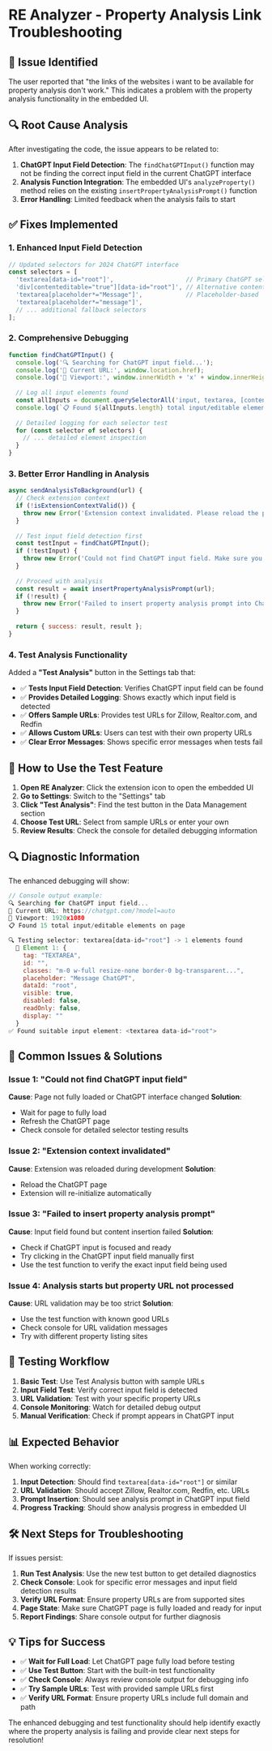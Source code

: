 # RE Analyzer - Property Analysis Link Troubleshooting

## 🔧 **Issue Identified**

The user reported that "the links of the websites i want to be available for property analysis don't work." This indicates a problem with the property analysis functionality in the embedded UI.

## 🔍 **Root Cause Analysis**

After investigating the code, the issue appears to be related to:

1. **ChatGPT Input Field Detection**: The `findChatGPTInput()` function may not be finding the correct input field in the current ChatGPT interface
2. **Analysis Function Integration**: The embedded UI's `analyzeProperty()` method relies on the existing `insertPropertyAnalysisPrompt()` function
3. **Error Handling**: Limited feedback when the analysis fails to start

## ✅ **Fixes Implemented**

### **1. Enhanced Input Field Detection**
```javascript
// Updated selectors for 2024 ChatGPT interface
const selectors = [
  'textarea[data-id="root"]',                    // Primary ChatGPT selector
  'div[contenteditable="true"][data-id="root"]', // Alternative contenteditable
  'textarea[placeholder*="Message"]',            // Placeholder-based
  'textarea[placeholder*="message"]',
  // ... additional fallback selectors
];
```

### **2. Comprehensive Debugging**
```javascript
function findChatGPTInput() {
  console.log('🔍 Searching for ChatGPT input field...');
  console.log('📍 Current URL:', window.location.href);
  console.log('📱 Viewport:', window.innerWidth + 'x' + window.innerHeight);
  
  // Log all input elements found
  const allInputs = document.querySelectorAll('input, textarea, [contenteditable="true"]');
  console.log(`📋 Found ${allInputs.length} total input/editable elements on page`);
  
  // Detailed logging for each selector test
  for (const selector of selectors) {
    // ... detailed element inspection
  }
}
```

### **3. Better Error Handling in Analysis**
```javascript
async sendAnalysisToBackground(url) {
  // Check extension context
  if (!isExtensionContextValid()) {
    throw new Error('Extension context invalidated. Please reload the page.');
  }
  
  // Test input field detection first
  const testInput = findChatGPTInput();
  if (!testInput) {
    throw new Error('Could not find ChatGPT input field. Make sure you are on the ChatGPT page and it has loaded completely.');
  }
  
  // Proceed with analysis
  const result = await insertPropertyAnalysisPrompt(url);
  if (!result) {
    throw new Error('Failed to insert property analysis prompt into ChatGPT');
  }
  
  return { success: result, result };
}
```

### **4. Test Analysis Functionality**

Added a **"Test Analysis"** button in the Settings tab that:

- ✅ **Tests Input Field Detection**: Verifies ChatGPT input field can be found
- ✅ **Provides Detailed Logging**: Shows exactly which input field is detected
- ✅ **Offers Sample URLs**: Provides test URLs for Zillow, Realtor.com, and Redfin
- ✅ **Allows Custom URLs**: Users can test with their own property URLs
- ✅ **Clear Error Messages**: Shows specific error messages when tests fail

## 🧪 **How to Use the Test Feature**

1. **Open RE Analyzer**: Click the extension icon to open the embedded UI
2. **Go to Settings**: Switch to the "Settings" tab
3. **Click "Test Analysis"**: Find the test button in the Data Management section
4. **Choose Test URL**: Select from sample URLs or enter your own
5. **Review Results**: Check the console for detailed debugging information

## 🔍 **Diagnostic Information**

The enhanced debugging will show:

```javascript
// Console output example:
🔍 Searching for ChatGPT input field...
📍 Current URL: https://chatgpt.com/?model=auto
📱 Viewport: 1920x1080
📋 Found 15 total input/editable elements on page

🔍 Testing selector: textarea[data-id="root"] -> 1 elements found
  📍 Element 1: {
    tag: "TEXTAREA",
    id: "",
    classes: "m-0 w-full resize-none border-0 bg-transparent...",
    placeholder: "Message ChatGPT",
    dataId: "root",
    visible: true,
    disabled: false,
    readOnly: false,
    display: ""
  }
✅ Found suitable input element: <textarea data-id="root">
```

## 🎯 **Common Issues & Solutions**

### **Issue 1: "Could not find ChatGPT input field"**
**Cause**: Page not fully loaded or ChatGPT interface changed
**Solution**: 
- Wait for page to fully load
- Refresh the ChatGPT page
- Check console for detailed selector testing results

### **Issue 2: "Extension context invalidated"**
**Cause**: Extension was reloaded during development
**Solution**: 
- Reload the ChatGPT page
- Extension will re-initialize automatically

### **Issue 3: "Failed to insert property analysis prompt"**
**Cause**: Input field found but content insertion failed
**Solution**: 
- Check if ChatGPT input is focused and ready
- Try clicking in the ChatGPT input field manually first
- Use the test function to verify the exact input field being used

### **Issue 4: Analysis starts but property URL not processed**
**Cause**: URL validation may be too strict
**Solution**:
- Use the test function with known good URLs
- Check console for URL validation messages
- Try with different property listing sites

## 🔄 **Testing Workflow**

1. **Basic Test**: Use Test Analysis button with sample URLs
2. **Input Field Test**: Verify correct input field is detected
3. **URL Validation**: Test with your specific property URLs
4. **Console Monitoring**: Watch for detailed debug output
5. **Manual Verification**: Check if prompt appears in ChatGPT input

## 📊 **Expected Behavior**

When working correctly:
1. **Input Detection**: Should find `textarea[data-id="root"]` or similar
2. **URL Validation**: Should accept Zillow, Realtor.com, Redfin, etc. URLs
3. **Prompt Insertion**: Should see analysis prompt in ChatGPT input field
4. **Progress Tracking**: Should show analysis progress in embedded UI

## 🛠️ **Next Steps for Troubleshooting**

If issues persist:

1. **Run Test Analysis**: Use the new test button to get detailed diagnostics
2. **Check Console**: Look for specific error messages and input field detection results
3. **Verify URL Format**: Ensure property URLs are from supported sites
4. **Page State**: Make sure ChatGPT page is fully loaded and ready for input
5. **Report Findings**: Share console output for further diagnosis

## 💡 **Tips for Success**

- ✅ **Wait for Full Load**: Let ChatGPT page fully load before testing
- ✅ **Use Test Button**: Start with the built-in test functionality
- ✅ **Check Console**: Always review console output for debugging info
- ✅ **Try Sample URLs**: Test with provided sample URLs first
- ✅ **Verify URL Format**: Ensure property URLs include full domain and path

The enhanced debugging and test functionality should help identify exactly where the property analysis is failing and provide clear next steps for resolution!